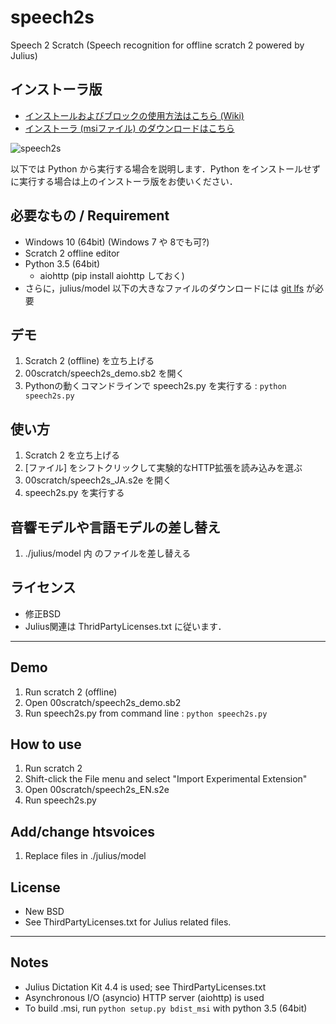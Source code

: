 # speech2s
Speech 2 Scratch (Speech recognition for offline scratch 2 powered by Julius)

## インストーラ版
- [インストールおよびブロックの使用方法はこちら (Wiki)](https://github.com/memakura/speech2s/wiki)
- [インストーラ (msiファイル) のダウンロードはこちら](https://github.com/memakura/speech2s/releases)

![speech2s](https://github.com/memakura/speech2s/blob/master/images/ScratchSpeechRecog.png)

以下では Python から実行する場合を説明します．Python をインストールせずに実行する場合は上のインストーラ版をお使いください．

## 必要なもの / Requirement
- Windows 10 (64bit) (Windows 7 や 8でも可?)
- Scratch 2 offline editor
- Python 3.5 (64bit)
    - aiohttp (pip install aiohttp しておく)
- さらに，julius/model 以下の大きなファイルのダウンロードには [git lfs](https://git-lfs.github.com/) が必要

## デモ
1. Scratch 2 (offline) を立ち上げる
1. 00scratch/speech2s_demo.sb2 を開く
1. Pythonの動くコマンドラインで speech2s.py を実行する : `python speech2s.py`

## 使い方
1. Scratch 2 を立ち上げる
1. [ファイル] をシフトクリックして実験的なHTTP拡張を読み込みを選ぶ
1. 00scratch/speech2s_JA.s2e を開く
1. speech2s.py を実行する

## 音響モデルや言語モデルの差し替え
1. ./julius/model 内 のファイルを差し替える

## ライセンス
- 修正BSD
- Julius関連は ThridPartyLicenses.txt に従います．

----

## Demo
1. Run scratch 2 (offline)
1. Open 00scratch/speech2s_demo.sb2
1. Run speech2s.py from command line : `python speech2s.py`

## How to use
1. Run scratch 2
1. Shift-click the File menu and select "Import Experimental Extension"
1. Open 00scratch/speech2s_EN.s2e
1. Run speech2s.py

## Add/change htsvoices
1. Replace files in ./julius/model

## License
- New BSD
- See ThirdPartyLicenses.txt for Julius related files.

----
## Notes
- Julius Dictation Kit 4.4 is used; see ThirdPartyLicenses.txt
- Asynchronous I/O (asyncio) HTTP server (aiohttp) is used
- To build .msi, run `python setup.py bdist_msi` with python 3.5 (64bit)

